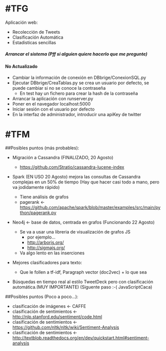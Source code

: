 #TFG
===
Aplicación web:
* Recolección de Tweets
* Clasificación Automática
* Estadisticas sencillas

##### Arrancar el sistema (Pff si alguien quiere hacerlo que me pregunte)
#### No Actualizado
* Cambiar la información de conexión en DBbrige/ConexionSQL.py
* Ejecutar DBbrige/CreaTablas.py se crea un usuario por defecto, se puede cambiar si no se conoce la contraseña
	* En test hay un fichero para crear la hash de la contraseña
* Arrancar la aplicación con runserver.py
* Poner en el navegador localhost:5000
* Iniciar sesión con el usuario por defecto
* En la interfaz de administrador, introducir una apiKey de twitter


#TFM
===
##Posibles puntos (más probables):
* Migración a Cassandra (FINALIZADO, 20 Agosto)
	* https://github.com/Stratio/cassandra-lucene-index

* Spark (EN USO 20 Agosto) mejora las consultas de Cassandra complejas en un 50% de tiempo (Hay que hacer casi todo a mano, pero va jodidamente rápido)
	* Tiene análisis de grafos
	* pagerank <- https://github.com/apache/spark/blob/master/examples/src/main/python/pagerank.py

* Neo4j <- base de datos, centrada en grafos (Funcionando 22 Agosto)
	* Se va a usar una libreria de visualización de grafos JS
		* por ejemplo...
		* http://arborjs.org/
		* http://sigmajs.org/
	* Va algo lento en las inserciones

* Mejores clasificadores para texto:
	* Que le follen a tf-idf, Paragraph vector (doc2vec) + lo que sea


* Búsquedas en tiempo real al estilo TweetDeck pero con clasificación automática.(MUY IMPORTANTE) (Siguente paso :-( JavaScriptCaca)

##Posibles puntos (Poco a poco...):
* clasificación de imágenes <- CAFFE
* clasificación de sentimientos <- http://nlp.stanford.edu/sentiment/code.html
* clasificación de sentimientos <- https://github.com/nltk/nltk/wiki/Sentiment-Analysis
* clasificación de sentimientos <- http://textblob.readthedocs.org/en/dev/quickstart.html#sentiment-analysis


